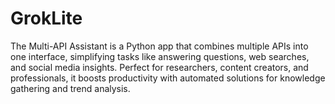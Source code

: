 # GrokLite
The Multi-API Assistant is a Python app that combines multiple APIs into one interface, simplifying tasks like answering questions, web searches, and social media insights. Perfect for researchers, content creators, and professionals, it boosts productivity with automated solutions for knowledge gathering and trend analysis.

